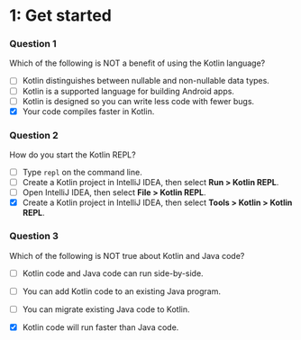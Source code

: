 # 1: Get started

### **Question 1**

Which of the following is NOT a benefit of using the Kotlin language?

* [ ] Kotlin distinguishes between nullable and non-nullable data types.
* [ ] Kotlin is a supported language for building Android apps.
* [ ] Kotlin is designed so you can write less code with fewer bugs.
* [x] Your code compiles faster in Kotlin.

### **Question 2**

How do you start the Kotlin REPL?

* [ ] Type `repl` on the command line.
* [ ] Create a Kotlin project in IntelliJ IDEA, then select **Run &gt; Kotlin REPL**.
* [ ] Open IntelliJ IDEA, then select **File &gt; Kotlin REPL**.
* [x] Create a Kotlin project in IntelliJ IDEA, then select **Tools &gt; Kotlin &gt; Kotlin REPL**.

### **Question 3**

Which of the following is NOT true about Kotlin and Java code?

* [ ] Kotlin code and Java code can run side-by-side.
* [ ] You can add Kotlin code to an existing Java program.
* [ ] You can migrate existing Java code to Kotlin.
* [x] Kotlin code will run faster than Java code.

